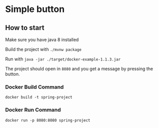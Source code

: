 # Simple button

## How to start

Make sure you have java 8 installed

Build the project with `./mvnw package`

Run with `java -jar ./target/docker-example-1.1.3.jar`

The project should open in `8080` and you get a message by pressing the button. 

### Docker Build Command

```console
docker build -t spring-project
```

### Docker Run Command

```console
docker run -p 8080:8080 spring-project
```
